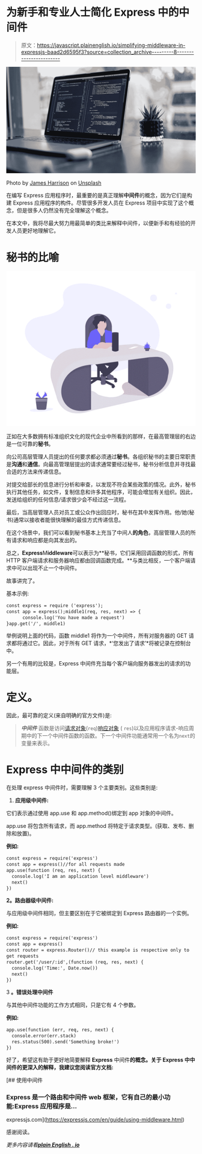 # 为新手和专业人士简化 Express 中的中间件

> 原文：<https://javascript.plainenglish.io/simplifying-middleware-in-expressjs-baad2d6595f3?source=collection_archive---------8----------------------->

![](img/3fc2e769bd11475e2a2299b85803adff.png)

Photo by [James Harrison](https://unsplash.com/@jstrippa?utm_source=medium&utm_medium=referral) on [Unsplash](https://unsplash.com?utm_source=medium&utm_medium=referral)

在编写 Express 应用程序时，最重要的是真正理解**中间件**的概念，因为它们是构建 Express 应用程序的构件。尽管很多开发人员在 Express 项目中实现了这个概念，但是很多人仍然没有完全理解这个概念。

在本文中，我将尽最大努力用最简单的类比来解释中间件，以便新手和有经验的开发人员更好地理解它。

# **秘书的比喻**

![](img/47e7ffc52e3a253d667fc083f86ca0ac.png)

正如在大多数拥有标准组织文化的现代企业中所看到的那样，在最高管理层的右边是一位可靠的**秘书**。

向公司高层管理人员提出的任何要求都必须通过**秘书**。各组织秘书的主要日常职责是**沟通**和**通信**。向最高管理层提出的请求通常要经过秘书，秘书分析信息并寻找最合适的方法来传递信息。

对提交给部长的信息进行分析和审查，以发现不符合某些政策的情况。此外，秘书执行其他任务，如文件，复制信息和许多其他程序，可能会增加有关组织。因此，发送给组织的任何信息/请求很少会不经过这一流程。

最后，当高层管理人员对员工或公众作出回应时，秘书在其中发挥作用。他/她(秘书)通常以接收者能很快理解的最佳方式传递信息。

在这个场景中，我们可以看到秘书基本上充当了中间人**的角色**，高层管理人员的所有请求和响应都是向其发出的。

总之，**Express**M**iddleware**可以表示为**秘书，它们采用回调函数的形式，所有 HTTP 客户端请求和服务器响应都由回调函数完成。**与类比相反，一个客户端请求中可以出现不止一个中间件。

故事讲完了。

基本示例:

```
const express = require ('express');
const app = express();middle1(req, res, next) => {
      console.log('You have made a request')
}app.get('/', middle1)
```

举例说明上面的代码，函数 middle1 将作为一个中间件，所有对服务器的 GET 请求都将通过它。因此，对于所有 GET 请求，*‘您发出了请求’*将被记录在控制台中。

另一个有用的比较是，Express 中间件充当每个客户端向服务器发出的请求的功能层。

# **定义。**

因此，最可靠的定义(来自明确的官方文件)是:

> ***中间件*** 函数是访问[请求对象](https://expressjs.com/en/4x/api.html#req)(`req`)[响应对象](https://expressjs.com/en/4x/api.html#res) ( `res`)以及应用程序请求-响应周期中的下一个中间件函数的函数。下一个中间件功能通常用一个名为`next`的变量来表示。

# **Express 中中间件的类别**

在处理 express 中间件时，需要理解 3 个主要类别。这些类别是:

1.  **应用级中间件:**

它们表示通过使用 app.use 和 app.method()绑定到 app 对象的中间件。

app.use 将包含所有请求，而 app.method 将特定于请求类型。(获取、发布、删除和放置)。

**例如:**

```
const express = require('express')
const app = express()//for all requests made
app.use(function (req, res, next) {
  console.log('I am an application level middleware')
  next()
})
```

**2。路由器级中间件:**

与应用级中间件相同，但主要区别在于它被绑定到 Express 路由器的一个实例。

**例如:**

```
const express = require('express')
const app = express()
const router = express.Router()// this example is respective only to get requests
router.get('/user/:id',(function (req, res, next) {
  console.log('Time:', Date.now())
  next()
})
```

3 **。错误处理中间件**

与其他中间件功能的工作方式相同，只是它有 4 个参数。

**例如:**

```
app.use(function (err, req, res, next) {
  console.error(err.stack)
  res.status(500).send('Something broke!')
})
```

好了，希望这有助于更好地简要解释 **Express** 中间件**的概念。关于 Express 中中间件的更深入的解释，我建议您阅读官方文档:**

[](https://expressjs.com/en/guide/using-middleware.html) [## 使用中间件

### Express 是一个路由和中间件 web 框架，它有自己的最小功能:Express 应用程序是…

expressjs.com](https://expressjs.com/en/guide/using-middleware.html) 

感谢阅读。

*更多内容请看*[***plain English . io***](http://plainenglish.io/)